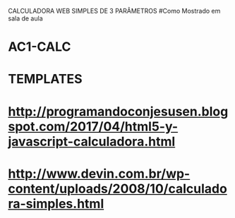 CALCULADORA WEB SIMPLES DE 3 PARÂMETROS
#Como Mostrado em sala de aula

# AC1-CALC
# TEMPLATES #
# http://programandoconjesusen.blogspot.com/2017/04/html5-y-javascript-calculadora.html
# http://www.devin.com.br/wp-content/uploads/2008/10/calculadora-simples.html
